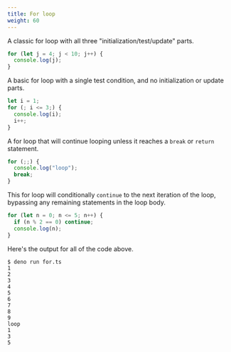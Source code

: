 ```yaml
---
title: For loop
weight: 60
---
```


A classic for loop with all three "initialization/test/update" parts.

```js
for (let j = 4; j < 10; j++) {
  console.log(j);
}
```

A basic for loop with a single test condition, and no initialization or update
parts.

```js
let i = 1;
for (; i <= 3;) {
  console.log(i);
  i++;
}
```

A for loop that will continue looping unless it reaches a `break` or `return`
statement.

```js
for (;;) {
  console.log("loop");
  break;
}
```

This for loop will conditionally `continue` to the next iteration of the loop,
bypassing any remaining statements in the loop body.

```js
for (let n = 0; n <= 5; n++) {
  if (n % 2 == 0) continue;
  console.log(n);
}
```

Here's the output for all of the code above.

```text
$ deno run for.ts 
1
2
3
4
5
6
7
8
9
loop
1
3
5
```
